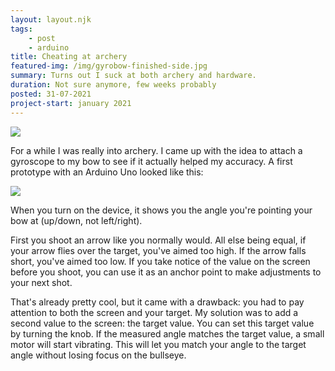 ```yaml
---
layout: layout.njk
tags: 
    - post
    - arduino
title: Cheating at archery
featured-img: /img/gyrobow-finished-side.jpg
summary: Turns out I suck at both archery and hardware.
duration: Not sure anymore, few weeks probably
posted: 31-07-2021
project-start: january 2021
---
```


![](/img/gyrobow-finished-side.jpg)


For a while I was really into archery. I came up with the idea to attach a gyroscope to my bow to see if it actually helped my accuracy. A first prototype with an Arduino Uno looked like this:

![](/img/gyrobow-wip.gif)


When you turn on the device, it shows you the angle you're pointing your bow at (up/down, not left/right).

First you shoot an arrow like you normally would. All else being equal, if your arrow flies over the target, you've aimed too high. If the arrow falls short, you've aimed too low. If you take notice of the value on the screen before you shoot, you can use it as an anchor point to make adjustments to your next shot. 

That's already pretty cool, but it came with a drawback: you had to pay attention to both the screen and your target. My solution was to add a second value to the screen: the target value. You can set this target value by turning the knob. If the measured angle matches the target value, a small motor will start vibrating. This will let you match your angle to the target angle without losing focus on the bullseye.


